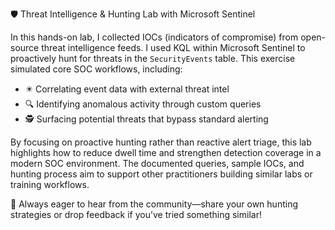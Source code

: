 🛡️ Threat Intelligence & Hunting Lab with Microsoft Sentinel

In this hands-on lab, I collected IOCs (indicators of compromise) from open-source threat intelligence feeds. I used KQL within Microsoft Sentinel to proactively hunt for threats in the `SecurityEvents` table. This exercise simulated core SOC workflows, including:

- ✴️ Correlating event data with external threat intel
- 🔍 Identifying anomalous activity through custom queries
- 🕵️ Surfacing potential threats that bypass standard alerting

By focusing on proactive hunting rather than reactive alert triage, this lab highlights how to reduce dwell time and strengthen detection coverage in a modern SOC environment. The documented queries, sample IOCs, and hunting process aim to support other practitioners building similar labs or training workflows.


💬 Always eager to hear from the community—share your own hunting strategies or drop feedback if you’ve tried something similar!
